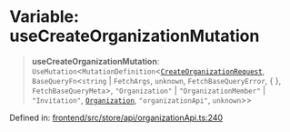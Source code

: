 # Variable: useCreateOrganizationMutation

> **useCreateOrganizationMutation**: `UseMutation`\<`MutationDefinition`\<[`CreateOrganizationRequest`](../type-aliases/CreateOrganizationRequest.md), `BaseQueryFn`\<`string` \| `FetchArgs`, `unknown`, `FetchBaseQueryError`, \{ \}, `FetchBaseQueryMeta`\>, `"Organization"` \| `"OrganizationMember"` \| `"Invitation"`, [`Organization`](../type-aliases/Organization.md), `"organizationApi"`, `unknown`\>\>

Defined in: [frontend/src/store/api/organizationApi.ts:240](https://github.com/lsendel/sass/blob/ca8b2b87627589617e0de57047e1f50d53e78078/frontend/src/store/api/organizationApi.ts#L240)

